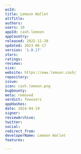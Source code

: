 ```yaml
---
wsId: 
title: Lemoon Wallet
altTitle: 
authors: 
users: 10
appId: cash.lemoon
appCountry: 
released: 2022-11-20
updated: 2023-06-17
version: '1.0.17'
stars: 
ratings: 
reviews: 
size: 
website: https://www.lemoon.cash/
repository: 
issue: 
icon: cash.lemoon.png
bugbounty: 
meta: removed
verdict: fewusers
appHashes: 
date: 2024-04-19
signer: 
reviewArchive: 
twitter: 
social: 
redirect_from: 
developerName: Lemoon Wallet
features: 

---
```


